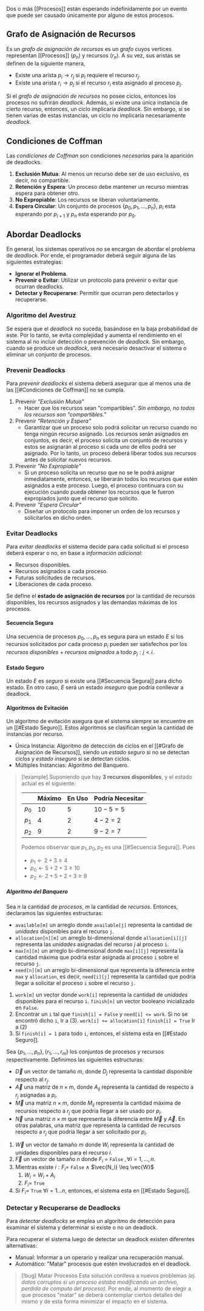 Dos o más [[Procesos]] están esperando indefinidamente por un evento que puede ser causado únicamente por alguno de estos procesos.

## Grafo de Asignación de Recursos
Es un *grafo de asignación de recursos* es un *grafo* cuyos vertices representan [[Procesos]] ($p_n$)
y recursos ($r_n$). A su vez, sus aristas se definen de la siguiente manera,
- Existe una arista $p_i \rightarrow r_j$ si $p_i$ requiere el recurso $r_j$.
- Existe una arista $r_i \rightarrow p_j$ si el recurso $r_i$ esta asignado al proceso $p_j$.

Si el *grafo de asignación de recursos* no posee ciclos, entonces los procesos no sufrirán *deadlock*. Además, si existe una única instancia de cierto recurso, entonces, un ciclo implicaría *deadlock*. Sin embargo, si se tienen varias de estas instancias, un ciclo no implicaría necesariamente *deadlock*.

## Condiciones de Coffman
Las *condiciones de Coffman* son condiciones *necesarias* para la aparición de deadlocks.
1. **Exclusión Mutua**: Al menos un recurso debe ser de uso exclusivo, es decir, no compartible.
2. **Retención y Espera**: Un proceso debe mantener un recurso mientras espera para obtener otro.
3. **No Expropiable**: Los recursos se liberan voluntariamente.
4. **Espera Circular**: Un conjunto de procesos $\{p_0, p_1, ..., p_n\}$, $p_i$ esta esperando por $p_{i+1}$ y $p_n$ esta esperando por $p_0$.

## Abordar Deadlocks
En general, los sistemas operativos no se encargan de abordar el problema de *deadlock*. Por ende, el programador deberá seguir alguna de las siguientes estrategias:
- **Ignorar el Problema**.
- **Prevenir o Evitar**: Utilizar un protocolo para prevenir o evitar que ocurran deadlocks.
- **Detectar y Recuperarse**: Permitir que ocurran pero detectarlos y recuperarse.

### Algoritmo del Avestruz
Se espera que el *deadlock* no suceda, basándose en la baja probabilidad de este. Por lo tanto, se evita complejidad y aumenta el rendimiento en el sistema al no incluir detección o prevención de *deadlock*. Sin embargo, cuando se produce un *deadlock*, será necesario desactivar el sistema o eliminar un conjunto de procesos.

### Prevenir Deadlocks
Para *prevenir deadlocks* el sistema deberá asegurar que al menos una de las [[#Condiciones de Coffman]] no se cumpla.
1. Prevenir *"Exclusión Mutua"*
	- Hacer que los recursos sean "compartibles". *Sin embargo, no todos los recursos son "compartibles."*
2. Prevenir *"Retención y Espera"*
	- Garantizar que un proceso solo podrá solicitar un recurso cuando no tenga ningún recurso asignado. Los recursos serán asignados en conjuntos, es decir, el proceso solicita un conjunto de recursos y estos se asignarán al proceso si cada uno de ellos podrá ser asignado. Por lo tanto, un proceso deberá liberar todos sus recursos antes de solicitar nuevos recursos.
3. Prevenir *"No Expropiable"*
	- Si un proceso solicita un recurso que no se le podrá asignar inmediatamente, entonces, se liberarán todos los recursos que estén asignados a este proceso. Luego, el proceso continuara con su ejecución cuando pueda obtener los recursos que le fueron expropiados junto que el recurso que solicito.
4. Prevenir *"Espera Circular"*
	- Diseñar un protocolo para imponer un orden de los recursos y solicitarlos en dicho orden.

### Evitar Deadlocks
Para *evitar deadlocks* el sistema decide para cada solicitud si el proceso deberá esperar o no, en base a *información adicional*:
- Recursos disponibles.
- Recursos asignados a cada proceso.
- Futuras solicitudes de recursos.
- Liberaciones de cada proceso.

Se define el **estado de asignación de recursos** por la cantidad de recursos disponibles, los recursos asignados y las demandas máximas de los procesos.

#### Secuencia Segura
Una secuencia de procesos $p_0,...,p_n$ es segura para un estado $E$ si los recursos solicitados por cada proceso $p_i$ pueden ser satisfechos por los *recursos disponibles* + *recursos asignados* a todo $p_j : j<i$.

#### Estado Seguro
Un estado $E$ es *seguro* si existe una [[#Secuencia Segura]] para dicho estado. En otro caso, $E$ será un estado *inseguro* que podría conllevar a deadlock.

#### Algoritmos de Evitación
Un algoritmo de evitación asegura que el sistema siempre se encuentre en un [[#Estado Seguro]]. Estos algoritmos se clasifican según la cantidad de instancias por recurso.
- Única Instancia: Algoritmo de detección de ciclos en el [[#Grafo de Asignación de Recursos]], siendo un *estado seguro* si no se detectan ciclos y *estado inseguro* si se detectan ciclos.
- Múltiples Instancias: Algoritmo del Banquero.

>[!example] 
>Suponiendo que hay **3 recursos disponibles**, y el estado actual es el siguiente:
>
>||Máximo|En Uso|Podría Necesitar|
>|---|---|---|---|
>|$p_0$|$10$|$5$|$10-5=5$|
>|$p_1$|$4$|$2$|$4-2=2$|
>|$p_2$|$9$|$2$|$9-2=7$|
>
>Podemos observar que $p_1, p_0, p_2$ es una [[#Secuencia Segura]]. Pues
>- $p_1 \leftarrow 2 + 3 \geq 4$
>- $p_0 \leftarrow 5 + 2 + 3 \geq 10$
>- $p_2 \leftarrow 2 + 5 + 2 + 3 \geq 9$

##### Algoritmo del Banquero
Sea $n$ la cantidad de *procesos*, $m$ la cantidad de *recursos*. Entonces, declaramos las siguientes estructuras:
- `available[m]` un arreglo donde `available[j]` representa la cantidad de *unidades* disponibles para el recurso `j`.
- `allocation[n][m]` un arreglo bi-dimensional donde `allocation[i][j]` representa las *unidades* asignadas del recurso $j$ al proceso `i`.
- `max[n][m]` un arreglo bi-dimensional donde `max[i][j]` representa la cantidad máxima que podría estar asignada al proceso `i` sobre el recurso `j`.
- `need[n][m]` un arreglo bi-dimensional que representa la diferencia entre `max` y `allocation`, es decir, `need[i][j]` representa la cantidad que podría llegar a solicitar el proceso `i` sobre el recurso `j`.

1.
	`work[m]` un vector donde `work[i]` representa la cantidad de *unidades* disponibles para el recurso `i`.
	`finish[n]` un vector booleano inicializado en `False`.
2.
	Encontrar un `i` tal que `finish[i] = False` y `need[i] <= work`.
	Si no se encontró dicho `i`, Ir a $(3)$.
	`work[i] += allocation[i]`
	`finish[i] = True`
	Ir a $(2)$
3.
	Si `finish[i] = 1` para todo `i`, entonces, el sistema esta en [[#Estado Seguro]].

Sea $\{ p_1, ..., p_n\}, \{ r_1, ..., r_m \}$ los conjuntos de procesos y recursos respectivamente. Definimos las siguientes estructuras:
- $\vec{D}$ un vector de tamaño $m$, donde $D_j$ representa la cantidad disponible respecto al $r_j$.
- $\vec{A}$ una matriz de $n \times m$, donde $A_{ij}$ representa la cantidad de respecto a $r_j$ asignadas a $p_i$.
- $\vec{M}$ una matriz $n \times m$, donde $M_{ij}$ representa la cantidad máxima de recursos respecto a $r_j$ que podría llegar a ser usado por $p_i$.
- $\vec{N}$ una matriz $n \times m$ que representa la diferencia entre $\vec{M}$ y $\vec{A}$. En otras palabras, una matriz que representa la cantidad de recursos respecto a $r_j$ que podría llegar a ser solicitado por $p_i$.

1. $\vec{W}$ un vector de tamaño $m$ donde $W_i$ representa la cantidad de unidades disponibles para el recurso $i$.
2. $\vec{F}$ un vector de tamaño $n$ donde $F_i$ = `False` $, \forall i = 1,...,n$.
3. Mientras existe $i : F_i =$ `False` $\land$ $\vec{N_i} \leq \vec{W}$
	1. $W_i = W_i + A_i$
	2. $F_i =$ `True`
4. Si $F_i =$ `True` $\forall i = 1...n$, entonces, el sistema esta en [[#Estado Seguro]].

### Detectar y Recuperarse de Deadlocks
Para *detectar deadlocks* se emplea un algoritmo de detección para examinar el sistema y determinar si existe o no un deadlock.

Para recuperar el sistema luego de detectar un deadlock existen diferentes alternativas:
- Manual: Informar a un operario y realizar una recuperación manual.
- Automático: "Matar" procesos que estén involucrados en el deadlock. 

>[!bug] Matar Procesos
>Esta solución conlleva a nuevos problemas *(ej. datos corruptos si un proceso estaba modificando un archivo, perdida de computo del proceso).* Por ende, al momento de elegir a que procesos "matar" se deberá contemplar ciertos detalles del mismo y de esta forma minimizar el impacto en el sistema.
